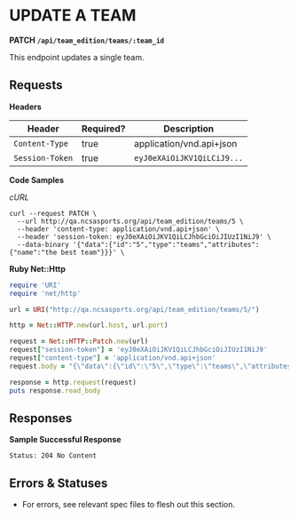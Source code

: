 # UPDATE A TEAM

**PATCH `/api/team_edition/teams/:team_id`**

This endpoint updates a single team.


## Requests

**Headers**

| Header          | Required? | Description                |
|-----------------|-----------|----------------------------|
| `Content-Type`  | true      | application/vnd.api+json   |
| `Session-Token` | true      | `eyJ0eXAiOiJKV1QiLCiJ9...` |


**Code Samples**

_cURL_

```shell
curl --request PATCH \
  --url http://qa.ncsasports.org/api/team_edition/teams/5 \
  --header 'content-type: application/vnd.api+json' \
  --header 'session-token: eyJ0eXAiOiJKV1QiLCJhbGciOiJIUzI1NiJ9' \
  --data-binary '{"data":{"id":"5","type":"teams","attributes":{"name":"the best team"}}}' \
```

__Ruby Net::Http__

```ruby
require 'URI'
require 'net/http'

url = URI("http://qa.ncsasports.org/api/team_edition/teams/5/")

http = Net::HTTP.new(url.host, url.port)

request = Net::HTTP::Patch.new(url)
request["session-token"] = 'eyJ0eXAiOiJKV1QiLCJhbGciOiJIUzI1NiJ9'
request["content-type"] = 'application/vnd.api+json'
request.body = "{\"data\":{\"id\":\"5\",\"type\":\"teams\",\"attributes\":{\"name\":\"the best team\"}}}"

response = http.request(request)
puts response.read_body
```


## Responses


**Sample Successful Response**

`Status: 204 No Content`



## Errors & Statuses

* For errors, see relevant spec files to flesh out this section.
